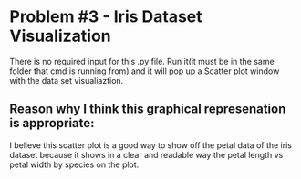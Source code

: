 # Problem #3 - Iris Dataset Visualization
There is no required input for this .py file. Run it(it must be in the same folder that cmd is running from) and it will pop up a Scatter plot window with the data set visualiaztion. 

## Reason why I think this graphical represenation is appropriate: 
I believe this scatter plot is a good way to show off the petal data of the iris dataset because it shows in a clear and readable way the petal length vs petal width by species on the plot. 
